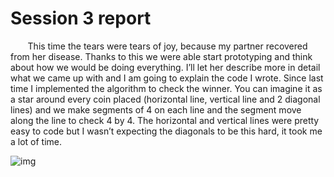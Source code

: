 # Session 3 report

&nbsp;&nbsp;&nbsp;&nbsp;&nbsp;&nbsp; This time the tears were tears of joy, because my partner recovered from her disease.
Thanks to this we were able start prototyping and think about how we would be doing everything. I’ll let her describe more in detail what we came up with and I am going to explain the code I wrote.
Since last time I implemented the algorithm to check the winner. You can imagine it as a star around every coin placed (horizontal line, vertical line and 2 diagonal lines) and we make segments
of 4 on each line and the segment move along the line to check 4 by 4. The horizontal and vertical lines were pretty easy to code but I wasn’t expecting the diagonals to be this hard, it took me a lot of time.

<!-- ![img](https://user-images.githubusercontent.com/74043892/207425105-9a00621e-3974-4cad-85fc-a0851a26011f.png) -->
![img](https://user-images.githubusercontent.com/74043892/211599983-ae47ed57-3c76-4e85-9aca-077c4719a90c.png)

